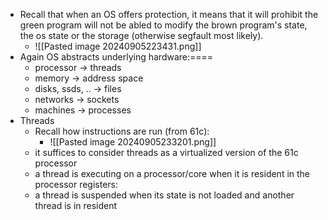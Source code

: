 
- Recall that when an OS offers protection, it means that it will prohibit the green program will not be abled to modify the brown program's state, the os state or the storage (otherwise segfault most likely).
	- ![[Pasted image 20240905223431.png]]
- Again OS abstracts underlying hardware:====
	- processor -> threads
	- memory -> address space
	- disks, ssds, .. -> files
	- networks -> sockets
	- machines -> processes
- Threads
	- Recall how instructions are run (from 61c):
		- ![[Pasted image 20240905233201.png]]
	- it suffices to consider threads as a virtualized version of the 61c processor
	- a thread is executing on a processor/core when it is resident in the processor registers:
	- a thread is suspended when its state is not loaded and another thread is in resident  